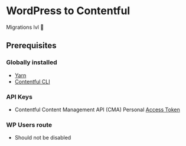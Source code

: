 # WordPress to Contentful

Migrations lvl 💯

## Prerequisites

### Globally installed

- [Yarn](https://yarnpkg.com)
- [Contentful CLI](https://github.com/contentful/contentful-cli)

### API Keys

- Contentful Content Management API (CMA) Personal [Access Token](https://www.contentful.com/developers/docs/references/content-management-api/#/reference/personal-access-tokens)

### WP Users route

- Should not be disabled
